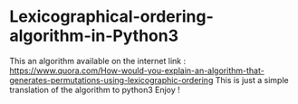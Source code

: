 # Lexicographical-ordering-algorithm-in-Python3
This an algorithm available on the internet 
link : https://www.quora.com/How-would-you-explain-an-algorithm-that-generates-permutations-using-lexicographic-ordering
This is just a simple translation of the algorithm to python3
Enjoy !
